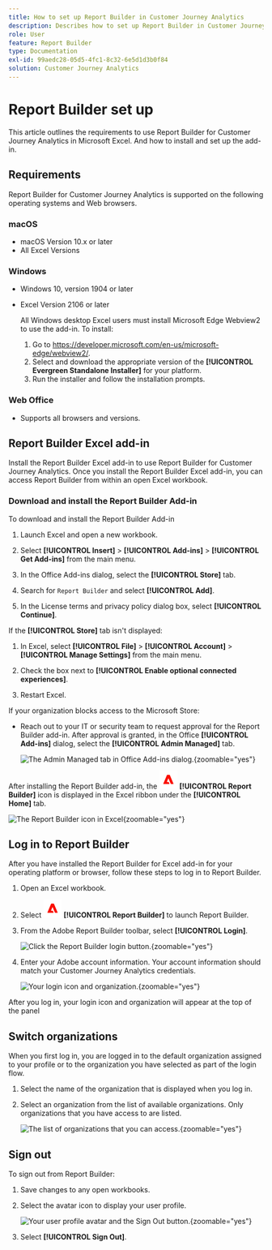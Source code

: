 ```yaml
---
title: How to set up Report Builder in Customer Journey Analytics
description: Describes how to set up Report Builder in Customer Journey Analytics
role: User
feature: Report Builder
type: Documentation
exl-id: 99aedc28-05d5-4fc1-8c32-6e5d1d3b0f84
solution: Customer Journey Analytics
---
```

# Report Builder set up

This article outlines the requirements to use Report Builder for Customer Journey Analytics in Microsoft Excel. And how to install and set up the add-in.

## Requirements

Report Builder for Customer Journey Analytics is supported on the following operating systems and Web browsers.

### macOS

- macOS Version 10.x or later
- All Excel Versions

### Windows

- Windows 10, version 1904 or later
- Excel Version 2106 or later

  All Windows desktop Excel users must install Microsoft Edge Webview2 to use the add-in. To install:

  1. Go to <https://developer.microsoft.com/en-us/microsoft-edge/webview2/>.
  1. Select and download the appropriate version of the **[!UICONTROL Evergreen Standalone Installer]** for your platform.
  1. Run the installer and follow the installation prompts.

### Web Office

- Supports all browsers and versions.


## Report Builder Excel add-in

Install the Report Builder Excel add-in to use Report Builder for Customer Journey Analytics. Once you install the Report Builder Excel add-in, you can access Report Builder from within an open Excel workbook.

### Download and install the Report Builder Add-in

To download and install the Report Builder Add-in

1. Launch Excel and open a new workbook.

1. Select **[!UICONTROL Insert]** > **[!UICONTROL Add-ins]** >  **[!UICONTROL Get Add-ins]** from the main menu.

1. In the Office Add-ins dialog, select the **[!UICONTROL Store]** tab.

1. Search for `Report Builder` and select **[!UICONTROL Add]**.

1. In the License terms and privacy policy dialog box, select **[!UICONTROL Continue]**.

If the **[!UICONTROL Store]** tab isn't displayed:

1. In Excel, select **[!UICONTROL File]** > **[!UICONTROL Account]** > **[!UICONTROL Manage Settings]** from the main menu.

1. Check the box next to **[!UICONTROL Enable optional connected experiences]**.

1. Restart Excel.

If your organization blocks access to the Microsoft Store:

- Reach out to your IT or security team to request approval for the Report Builder add-in. After approval is granted, in the Office **[!UICONTROL Add-ins]** dialog, select the **[!UICONTROL Admin Managed]** tab.

  ![The Admin Managed tab in Office Add-ins dialog.](./assets/image1.png){zoomable="yes"}

After installing the Report Builder add-in, the ![AdobeLogoRedonWhite](/help/assets/icons/AdobeLogoRedonWhite.svg) **[!UICONTROL Report Builder]** icon is displayed in the Excel ribbon under the **[!UICONTROL Home]** tab.

![The Report Builder icon in Excel](./assets/rb_app_icon.png){zoomable="yes"}


## Log in to Report Builder

After you have installed the Report Builder for Excel add-in for your operating platform or browser, follow these steps to log in to Report Builder.

1. Open an Excel workbook.

1. Select  ![AdobeLogoRedonWhite](/help/assets/icons/AdobeLogoRedOnWhite.svg) **[!UICONTROL Report Builder]** to launch Report Builder.

1. From the Adobe Report Builder toolbar, select **[!UICONTROL Login]**.

    ![Click the Report Builder login button.](./assets/rb_login.png){zoomable="yes"}

1. Enter your Adobe account information. Your account information should match your Customer Journey Analytics credentials.

    ![Your login icon and organization.](./assets/image4.png){zoomable="yes"}

After you log in, your login icon and organization will appear at the top of the panel


## Switch organizations

When you first log in, you are logged in to the default organization assigned to your profile or to the organization you have selected as part of the login flow.

1. Select the name of the organization that is displayed when you log in.

1. Select an organization from the list of available organizations. Only organizations that you have access to are listed.

    ![The list of organizations that you can access.](./assets/image5.png){zoomable="yes"}

## Sign out

To sign out from Report Builder:

1. Save changes to any open workbooks.

1. Select the avatar icon to display your user profile.

    ![Your user profile avatar and the Sign Out button.](./assets/image6.png){zoomable="yes"}

1. Select **[!UICONTROL Sign Out]**.
